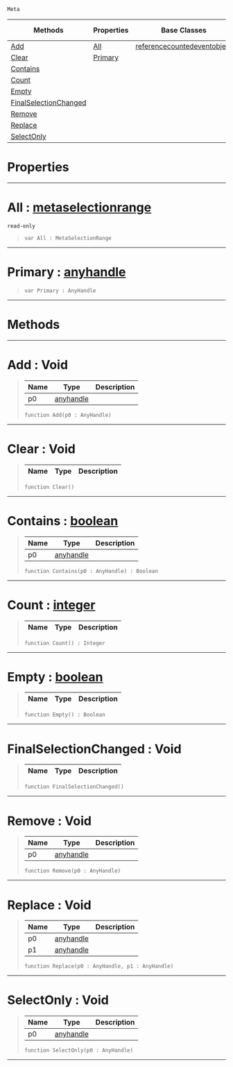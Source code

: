  `Meta`

|Methods|Properties|Base Classes|Derived Classes|
|---|---|---|---|
|[ Add](metaselection.md#add-void)|[ All](metaselection.md#all-zilch-engine-document)|[referencecountedeventobject](referencecountedeventobject.md)| |
|[ Clear](metaselection.md#clear-void)|[ Primary](metaselection.md#primary-zilch-engine-docu)| | |
|[ Contains](metaselection.md#contains-zilch-engine-doc)| | | |
|[ Count](metaselection.md#count-zilch-engine-docume)| | | |
|[ Empty](metaselection.md#empty-zilch-engine-docume)| | | |
|[ FinalSelectionChanged](metaselection.md#finalselectionchanged-vo)| | | |
|[ Remove](metaselection.md#remove-void)| | | |
|[ Replace](metaselection.md#replace-void)| | | |
|[ SelectOnly](metaselection.md#selectonly-void)| | | |


 #  Properties


---  
 #  All : [metaselectionrange](metaselectionrange.md)

 `read-only`

> 
> ``` lang=cpp, name=Nada
> var All : MetaSelectionRange


---  
 #  Primary : [anyhandle](../nada_base_types/anyhandle.md)

> 
> ``` lang=cpp, name=Nada
> var Primary : AnyHandle


---  
 #  Methods


---  
 #  Add : Void

> 
> |Name|Type|Description|
> |---|---|---|
> |p0|[anyhandle](../nada_base_types/anyhandle.md)| |
> ``` lang=cpp, name=Nada
> function Add(p0 : AnyHandle)
> ``` 


---  
 #  Clear : Void

> 
> |Name|Type|Description|
> |---|---|---|
> ``` lang=cpp, name=Nada
> function Clear()
> ``` 


---  
 #  Contains : [boolean](../nada_base_types/boolean.md)

> 
> |Name|Type|Description|
> |---|---|---|
> |p0|[anyhandle](../nada_base_types/anyhandle.md)| |
> ``` lang=cpp, name=Nada
> function Contains(p0 : AnyHandle) : Boolean
> ``` 


---  
 #  Count : [integer](../nada_base_types/integer.md)

> 
> |Name|Type|Description|
> |---|---|---|
> ``` lang=cpp, name=Nada
> function Count() : Integer
> ``` 


---  
 #  Empty : [boolean](../nada_base_types/boolean.md)

> 
> |Name|Type|Description|
> |---|---|---|
> ``` lang=cpp, name=Nada
> function Empty() : Boolean
> ``` 


---  
 #  FinalSelectionChanged : Void

> 
> |Name|Type|Description|
> |---|---|---|
> ``` lang=cpp, name=Nada
> function FinalSelectionChanged()
> ``` 


---  
 #  Remove : Void

> 
> |Name|Type|Description|
> |---|---|---|
> |p0|[anyhandle](../nada_base_types/anyhandle.md)| |
> ``` lang=cpp, name=Nada
> function Remove(p0 : AnyHandle)
> ``` 


---  
 #  Replace : Void

> 
> |Name|Type|Description|
> |---|---|---|
> |p0|[anyhandle](../nada_base_types/anyhandle.md)| |
> |p1|[anyhandle](../nada_base_types/anyhandle.md)| |
> ``` lang=cpp, name=Nada
> function Replace(p0 : AnyHandle, p1 : AnyHandle)
> ``` 


---  
 #  SelectOnly : Void

> 
> |Name|Type|Description|
> |---|---|---|
> |p0|[anyhandle](../nada_base_types/anyhandle.md)| |
> ``` lang=cpp, name=Nada
> function SelectOnly(p0 : AnyHandle)
> ``` 


---  
 

 